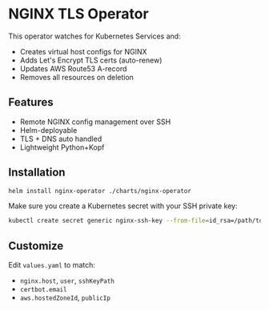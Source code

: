 # NGINX TLS Operator

This operator watches for Kubernetes Services and:
- Creates virtual host configs for NGINX
- Adds Let's Encrypt TLS certs (auto-renew)
- Updates AWS Route53 A-record
- Removes all resources on deletion

## Features
- Remote NGINX config management over SSH
- Helm-deployable
- TLS + DNS auto handled
- Lightweight Python+Kopf

## Installation

```sh
helm install nginx-operator ./charts/nginx-operator
```

Make sure you create a Kubernetes secret with your SSH private key:

```sh
kubectl create secret generic nginx-ssh-key --from-file=id_rsa=/path/to/id_rsa
```

## Customize

Edit `values.yaml` to match:
- `nginx.host`, `user`, `sshKeyPath`
- `certbot.email`
- `aws.hostedZoneId`, `publicIp`

